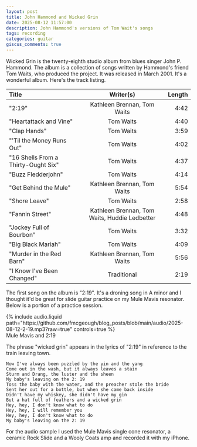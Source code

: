 ```yaml
---
layout: post
title: John Hammond and Wicked Grin
date: 2025-08-12 11:57:00
description: John Hammond's versions of Tom Wait's songs
tags: recording
categories: guitar
giscus_comments: true
---
```


Wicked Grin is the twenty-eighth studio album from blues singer John P. Hammond. The album is a collection of songs written by Hammond's friend Tom Waits, who produced the project. It was released in March 2001. It's a wonderful album. Here's the track listing.

| Title                               |                   Writer(s)                   | Length |
| :---------------------------------- | :-------------------------------------------: | -----: |
| "2:19"                              |          Kathleen Brennan, Tom Waits          |   4:42 |
| "Heartattack and Vine"              |                   Tom Waits                   |   4:40 |
| "Clap Hands"                        |                   Tom Waits                   |   3:59 |
| "'Til the Money Runs Out"           |                   Tom Waits                   |   4:02 |
| "16 Shells From a Thirty-Ought Six" |                   Tom Waits                   |   4:37 |
| "Buzz Fledderjohn"                  |                   Tom Waits                   |   4:14 |
| "Get Behind the Mule"               |          Kathleen Brennan, Tom Waits          |   5:54 |
| "Shore Leave"                       |                   Tom Waits                   |   2:58 |
| "Fannin Street"                     | Kathleen Brennan, Tom Waits, Huddie Ledbetter |   4:48 |
| "Jockey Full of Bourbon"            |                   Tom Waits                   |   3:32 |
| "Big Black Mariah"                  |                   Tom Waits                   |   4:09 |
| "Murder in the Red Barn"            |          Kathleen Brennan, Tom Waits          |   5:56 |
| "I Know I've Been Changed"          |                  Traditional                  |   2:19 |

The first song on the album is "2:19". It's a droning song in A minor and I thought it'd be great for slide guitar practice on my Mule Mavis resonator. Below is a portion of a practice session.

<div class="row mt-3">
    <div class="col-sm mt-3 mt-md-0">
        {% include audio.liquid path="https://github.com/fmcgeough/blog_posts/blob/main/audio/2025-08-12-2-19.mp3?raw=true" controls=true %}
    </div>
</div>
<div class="caption">
  Mule Mavis and 2:19
</div>

The phrase "wicked grin" appears in the lyrics of "2:19" in reference to the train leaving town.

```
Now I've always been puzzled by the yin and the yang
Come out in the wash, but it always leaves a stain
Sturm and Drang, the luster and the sheen
My baby's leaving on the 2: 19
Toss the baby with the water, and the preacher stole the bride
Sent her out for a bottle, but when she came back inside
Didn't have my whiskey, she didn't have my gin
But a hat full of feathers and a wicked grin
Hey, hey, I don't know what to do
Hey, hey, I will remember you
Hey, hey, I don't know what to do
My baby's leaving on the 2: 19
```

For the audio sample I used the Mule Mavis single cone resonator, a ceramic Rock Slide and a Wooly Coats amp and recorded it with my iPhone.
